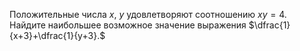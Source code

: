 Положительные числа $x,~y$ удовлетворяют соотношению $xy=4$. Найдите наибольшее возможное значение выражения 
$\dfrac{1}{x+3}+\dfrac{1}{y+3}.$